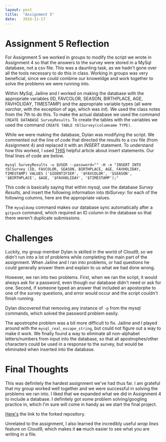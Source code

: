 ```yaml
---
layout: post
title:  "Assignment 5"
date:   2016-11-17 
---
```


<h1>Assignment 5 Reflection</h1>
 For Assignment 5 we worked in groups to modify the script we wrote in Assignment 4 so that the answers to the survey were stored in a MySql database, not a csv file. This was a daunting task, as we hadn't gone over all the tools necessary to do this in class. Working in groups was very beneficial, since we could combine our knoweldge and work together to solve the problems we were running into.
 
 Within MySql, Jailine and I worked on making the database with the appropriate variables (ID, FAVCOLOR, SEASON, BIRTHPLACE, AGE, FAVHOLIDAY, TIMESTAMP) and the appropriate variable types (all were _varchar_, with the exception of age, which was _int_). We used the class notes from the 7th to do this. To make the actual database we used the command `CREATE DATABASE SurveyResults`. To create the tables with the variables we used the command `CREATE TABLE tblSurvey(columname TYPE)`. 
 
 While we were making the database, Dylan was modifying the script. We commented out the line of code that directed the results to a csv file (from Assignment 4) and replaced it with an _INSERT_ statement. To understand how this worked, I used [THIS](https://www.techonthenet.com/mysql/insert.php) helpful article about insert statements. Our final lines of code are below.
 
 `mysql SurveyResults -u $USER --password="" -H -e "INSERT INTO tblSurvey (ID, FAVCOLOR, SEASON, BIRTHPLACE, AGE, FAVHOLIDAY, TIMESTAMP) VALUES ('$IDENTIFIER', '$FAVCOLOR', '$SEASON', '$BIRTHPLACE', $AGE, '$FAVHOLIDAY', '$TIMESTAMP');"` 
 
 This code is basically saying that within mysql, use the database _Survey Results_, and insert the following information into _tblSurvey_: for each of the following columns, here are the appropriate values. 
 
 The `mysqldump` command makes our database sync automatically after a `gitpush` command, which required an ID column in the database so that there weren't duplicate submissions. 
 
 <h1>Challenges</h1>
 Luckily, my group member Dylan is skilled in the world of Cloud9, so we didn't run into a lot of problems while completing the main part of the assignment. When Jailine and I ran into problems, or had questions he could generally answer them and explain to us what we had done wrong. 
 
 However, we ran into two problems. First, when we ran the script, it would always ask for a password, even though our database didn't need or ask for one. Second, if someone typed an answer that included an apostorphe to one of the survey questions, and error would occur and the script couldn't finish running. 
 
 Dylan discovered that removing any instance of `-p` from the mysql commands, which solved the password problem easily. 
 
 The apostrophe problem was a bit more difficult to fix. Jailine and I played around with the `mysql_real_escape_string`, but could not figure out a way to make it work. We finally found a way to eliminate all non-alphabet letters/numbers from input into the database, so that all apostrophes/other characters could be used in a response to the survey, but would be eliminated when inserted into the database.
 
 <h1>Final Thoughts</h1>
 This was definitely the hardest assignment we've had thus far. I am grateful that my group worked well together and we were successful in solving the problems we ran into. I liked that we expanded what we did in Assignment 4 to include a database. I definitely got some problem solving/googling practice in, which I'm sure will come in handy as we start the final project. 
 
 [Here's](https://github.com/emmacai/groupsed) the link to the forked repository.
 
 Unrelated to the assignment, I also learned the incredibly useful _wrap lines_ feature on Cloud9, which makes it __so__ much easier to see what you are writing in a file.
